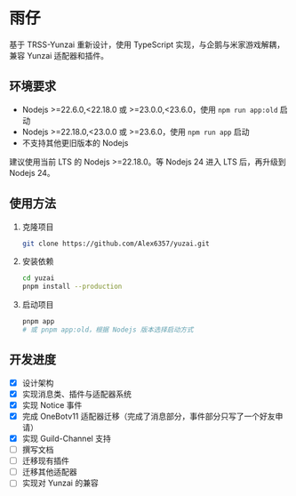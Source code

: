 # 雨仔

基于 TRSS-Yunzai 重新设计，使用 TypeScript 实现，与企鹅与米家游戏解耦，兼容 Yunzai 适配器和插件。

## 环境要求

- Nodejs >=22.6.0,<22.18.0 或 >=23.0.0,<23.6.0，使用 `npm run app:old` 启动
- Nodejs >=22.18.0,<23.0.0 或 >=23.6.0，使用 `npm run app` 启动
- 不支持其他更旧版本的 Nodejs

建议使用当前 LTS 的 Nodejs >=22.18.0。等 Nodejs 24 进入 LTS 后，再升级到 Nodejs 24。

## 使用方法

1. 克隆项目

   ```bash
   git clone https://github.com/Alex6357/yuzai.git
   ```

2. 安装依赖

   ```bash
   cd yuzai
   pnpm install --production
   ```

3. 启动项目

   ```bash
   pnpm app
   # 或 pnpm app:old，根据 Nodejs 版本选择启动方式
   ```

## 开发进度

- [x] 设计架构
- [x] 实现消息类、插件与适配器系统
- [x] 实现 Notice 事件
- [x] 完成 OneBotv11 适配器迁移（完成了消息部分，事件部分只写了一个好友申请）
- [x] 实现 Guild-Channel 支持
- [ ] 撰写文档
- [ ] 迁移现有插件
- [ ] 迁移其他适配器
- [ ] 实现对 Yunzai 的兼容

